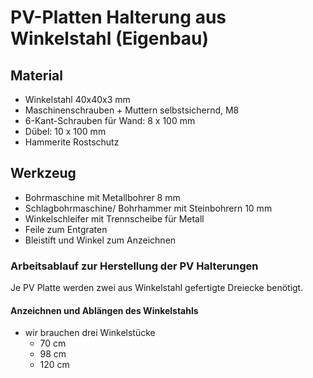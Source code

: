 # PV-Platten Halterung aus Winkelstahl (Eigenbau)

## Material

- Winkelstahl 40x40x3 mm
- Maschinenschrauben + Muttern selbstsichernd, M8
- 6-Kant-Schrauben für Wand: 8 x 100 mm
- Dübel: 10 x 100 mm
- Hammerite Rostschutz

## Werkzeug

- Bohrmaschine mit Metallbohrer 8 mm
- Schlagbohrmaschine/ Bohrhammer mit Steinbohrern 10 mm
- Winkelschleifer mit Trennscheibe für Metall
- Feile zum Entgraten
- Bleistift und Winkel zum Anzeichnen

### Arbeitsablauf zur Herstellung der PV Halterungen

Je PV Platte werden zwei aus Winkelstahl gefertigte Dreiecke benötigt.

#### Anzeichnen und Ablängen des Winkelstahls

- wir brauchen drei Winkelstücke
  - 70 cm
  - 98 cm
  - 120 cm
